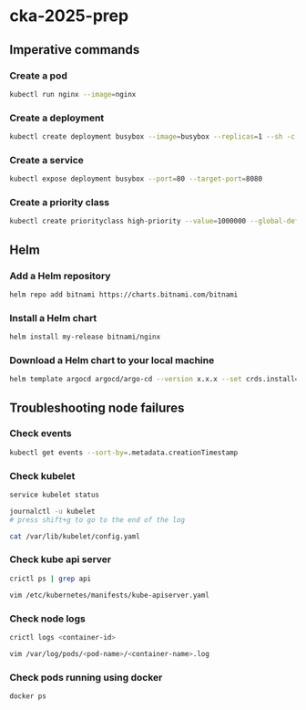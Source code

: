 # cka-2025-prep

## Imperative commands
### Create a pod
```bash
kubectl run nginx --image=nginx
```

### Create a deployment
```bash
kubectl create deployment busybox --image=busybox --replicas=1 --sh -c "while true; do echo hello; sleep 10;done"
```

### Create a service
```bash
kubectl expose deployment busybox --port=80 --target-port=8080
```

### Create a priority class
```bash
kubectl create priorityclass high-priority --value=1000000 --global-default=false --description="This priority class should be used for high priority pods only"
```

## Helm
### Add a Helm repository
```bash
helm repo add bitnami https://charts.bitnami.com/bitnami
```
### Install a Helm chart
```bash
helm install my-release bitnami/nginx
```
### Download a Helm chart to your local machine
```bash
helm template argocd argocd/argo-cd --version x.x.x --set crds.install=false > argocd.yaml
```

## Troubleshooting node failures
### Check events
```bash
kubectl get events --sort-by=.metadata.creationTimestamp
```

### Check kubelet
```bash
service kubelet status
```

```bash
journalctl -u kubelet
# press shift+g to go to the end of the log
```

```bash
cat /var/lib/kubelet/config.yaml
```


### Check kube api server 
```bash
crictl ps | grep api
```

```bash
vim /etc/kubernetes/manifests/kube-apiserver.yaml
```

### Check node logs
```bash
crictl logs <container-id>

vim /var/log/pods/<pod-name>/<container-name>.log
```
### Check pods running using docker
```bash
docker ps
```
